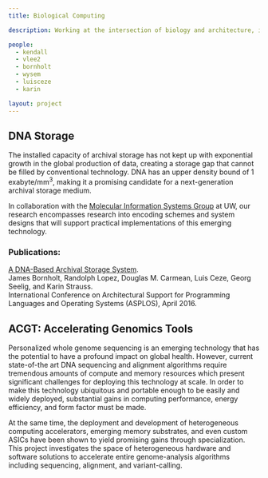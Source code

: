 ```yaml
---
title: Biological Computing

description: Working at the intersection of biology and architecture, including biologically-inspired computer systems like DNA storage, and system design for next-generation bioinformatics applications.

people:
  - kendall
  - vlee2
  - bornholt
  - wysem
  - luisceze
  - karin

layout: project
---
```


## DNA Storage
The installed capacity of archival storage has not kept up with exponential
growth in the global production of data, creating a storage gap that cannot be
filled by conventional technology. DNA has an upper density bound of 1
exabyte/mm<sup>3</sup>, making it a promising candidate for a next-generation
archival storage medium.

In collaboration with the [Molecular Information Systems Group](
http://misl.cs.washington.edu/) at UW, our research encompasses research into
encoding schemes and system designs that will support practical
implementations of this emerging technology.

### Publications:
[A DNA-Based Archival Storage System](
http://homes.cs.washington.edu/~bornholt/papers/dnastorage-asplos16.pdf). <br>
James Bornholt, Randolph Lopez, Douglas M. Carmean, Luis Ceze, Georg Seelig, and
Karin Strauss. <br>
International Conference on Architectural Support for Programming Languages and
Operating Systems (ASPLOS), April 2016.


## ACGT: Accelerating Genomics Tools
Personalized whole genome sequencing is an emerging technology that has the potential to have a profound impact on global health.
However, current state-of-the art DNA sequencing and alignment algorithms require tremendous amounts of compute and memory resources which present significant challenges for deploying this technology at scale.
In order to make this technology ubiquitous and portable enough to be easily and widely deployed, substantial gains in computing performance, energy efficiency, and form factor must be made.

At the same time, the deployment and development of heterogeneous computing accelerators, emerging memory substrates, and even custom ASICs have been shown to yield promising gains through specialization.
This project investigates the space of heterogeneous hardware and software solutions to accelerate entire genome-analysis algorithms including sequencing, alignment, and variant-calling.


